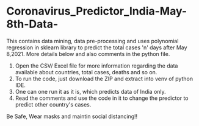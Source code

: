 # Coronavirus_Predictor_India-May-8th-Data-
This contains data mining, data pre-processing and uses polynomial regression in sklearn library to predict the total cases 'n' days after May 8,2021. More details below and also comments in the python file.

1) Open the CSV/ Excel file for more information regarding the data available about countries, total cases, deaths and so on.
2) To run the code, just download the ZIP and extract into venv of python IDE.
3) One can one run it as it is, which predicts data of India only.
4) Read the comments and use the code in it to change the predictor to predict other country's cases.

Be Safe, Wear masks and maintin social distancing!!

